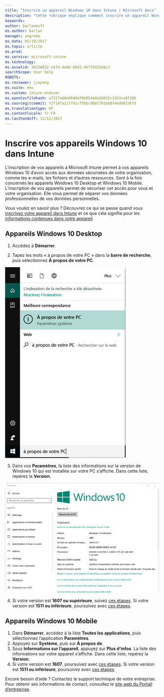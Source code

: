 ```yaml
---
title: "Inscrire un appareil Windows 10 dans Intune | Microsoft Docs"
description: "Cette rubrique explique comment inscrire un appareil Windows 10 Mobile ou Desktop dans Intune"
keywords: 
author: barlanmsft
ms.author: barlan
manager: angrobe
ms.date: 05/19/2017
ms.topic: article
ms.prod: 
ms.service: microsoft-intune
ms.technology: 
ms.assetid: 36250832-c6fd-4e8d-b681-de735023ebc3
searchScope: User help
ROBOTS: 
ms.reviewer: jieyang
ms.suite: ems
ms.custom: intune-enduser
ms.openlocfilehash: a7317a60a9640df0b95444a2b032c12b3ca9f20b
ms.sourcegitcommit: f2f147a1177d1cf5bbc8001701eb8f44dd833b7d
ms.translationtype: HT
ms.contentlocale: fr-FR
ms.lasthandoff: 12/12/2017
---
```

# <a name="enroll-your-windows-10-devices-in-intune"></a>Inscrire vos appareils Windows 10 dans Intune

L’inscription de vos appareils à Microsoft Intune permet à vos appareils Windows 10 d’avoir accès aux données sécurisées de votre organisation, comme les e-mails, les fichiers et d’autres ressources. Sont à la fois concernés les appareils Windows 10 Desktop et Windows 10 Mobile. L’inscription de vos appareils permet de sécuriser cet accès pour vous et votre organisation. Elle vous permet de séparer vos données professionnelles de vos données personnelles.

Vous voulez en savoir plus ? Découvrez ce qui se passe quand vous [inscrivez votre appareil dans Intune](what-happens-if-you-install-the-company-portal-app-and-enroll-your-device-in-intune-windows.md) et ce que cela signifie pour les [informations contenues dans votre appareil](what-info-can-your-company-see-when-you-enroll-your-device-in-intune.md).

## <a name="windows-10-desktop-devices"></a>Appareils Windows 10 Desktop

1. Accédez à **Démarrer**.

2. Tapez les mots « à propos de votre PC » dans la __barre de recherche__, puis sélectionnez __À propos de votre PC__.

 ![paramètres de recherche « à propos de votre PC »](media/searching_for_about_your_pc.png)

3.  Dans vos __Paramètres__, la liste des informations sur la version de Windows 10 qui est installée sur votre PC s’affiche. Dans cette liste, repérez la __Version__.

 ![À propos de votre PC dans Windows 10 Desktop](media/settings_about_pc.png)

4.  Si votre version est __1607 ou supérieure__, suivez [ces étapes](enroll-your-w10-device-access-work-or-school.md). Si votre version est __1511 ou inférieure__, poursuivez avec [ces étapes](enroll-your-w10-device-your-account.md).

## <a name="windows-10-mobile-devices"></a>Appareils Windows 10 Mobile        

1.  Dans __Démarrer__, accédez à la liste __Toutes les applications__, puis sélectionnez l’application __Paramètres__.        
2.  Appuyez sur __Système__, puis sur __À propos de__.       
3.  Sous __Informations sur l’appareil__, appuyez sur __Plus d’infos__. La liste des informations sur votre appareil s’affiche. Dans cette liste, repérez la __Version__.        
4.  Si votre version est __1607__, poursuivez avec [ces étapes](enroll-your-w10-device-access-work-or-school.md). Si votre version est __1511 ou inférieure__, poursuivez avec [ces étapes](enroll-your-w10-device-your-account.md).

Encore besoin d’aide ? Contactez le support technique de votre entreprise. Pour obtenir ses informations de contact, consultez le [site web du Portail d’entreprise](https://portal.manage.microsoft.com#HelpDeskDialog).
